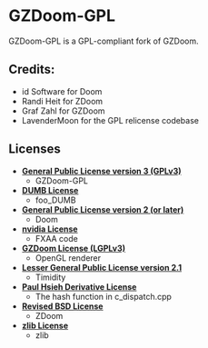 # GZDoom-GPL
GZDoom-GPL is a GPL-compliant fork of GZDoom.

## Credits:
* id Software for Doom
* Randi Heit for ZDoom
* Graf Zahl for GZDoom
* LavenderMoon for the GPL relicense codebase

Licenses
--------

* **[General Public License version 3 (GPLv3)](https://www.gnu.org/licenses/gpl-3.0.en.html "GNU General Public License v3.0 - GNU Project - Free Software Foundation")**
  * GZDoom-GPL
* **[DUMB License](http://dumb.sourceforge.net/index.php?page=licences "DUMB - Dynamic Universal Music Bibliotheque")**
  * foo_DUMB
* **[General Public License version 2 (or later)](https://www.gnu.org/licenses/old-licenses/gpl-2.0.html "GNU General Public License v2.0 - GNU Project - Free Software Foundation")**
  * Doom
* **[nvidia License](https://github.com/nashmuhandes/GZDoom-GPL/blob/master/docs/licenses/fxaa.txt "nvidia License")**
  * FXAA code
* **[GZDoom License (LGPLv3)](https://github.com/nashmuhandes/GZDoom-GPL/blob/master/docs/GZDoom%20License.md "GZDoom License")**
  * OpenGL renderer
* **[Lesser General Public License version 2.1](https://www.gnu.org/licenses/old-licenses/lgpl-2.1.html "GNU Lesser General Public License v2.1 - GNU Project - Free Software Foundation")**
  * Timidity
* **[Paul Hsieh Derivative License](http://www.azillionmonkeys.com/qed/weblicense.html "Paul Hsieh's web licences")**
  * The hash function in c_dispatch.cpp
* **[Revised BSD License](http://opensource.org/licenses/BSD-3-Clause "The BSD 3-Clause License | Open Source Initiative")**
  * ZDoom
* **[zlib License](http://www.zlib.net/zlib_license.html "zlib License")**
  * zlib
